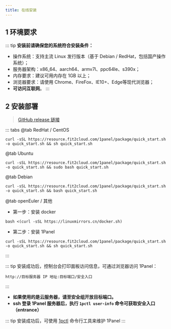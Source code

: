 ```yaml
---
title: 在线安装
---
```


## 1 环境要求

::: tip
**安装前请确保您的系统符合安装条件：**

* 操作系统：支持主流 Linux 发行版本（基于 Debian / RedHat，包括国产操作系统）；
* 服务器架构：x86_64、aarch64、armv7l、ppc64le、s390x；
* 内存要求：建议可用内存在 1GB 以上；
* 浏览器要求：请使用 Chrome、FireFox、IE10+、Edge等现代浏览器；
* **可访问互联网**。
:::

## 2 安装部署

> [GitHub release 链接](https://github.com/1Panel-dev/1Panel/releases)

::: tabs 
@tab RedHat / CentOS
```shell
curl -sSL https://resource.fit2cloud.com/1panel/package/quick_start.sh -o quick_start.sh && sh quick_start.sh
```

@tab Ubuntu
```shell
curl -sSL https://resource.fit2cloud.com/1panel/package/quick_start.sh -o quick_start.sh && sudo bash quick_start.sh
```

@tab Debian
```shell
curl -sSL https://resource.fit2cloud.com/1panel/package/quick_start.sh -o quick_start.sh && bash quick_start.sh
```

@tab openEuler / 其他

- 第一步：安装 docker
```shell
bash <(curl -sSL https://linuxmirrors.cn/docker.sh)
```

- 第二步：安装 1Panel

```shell
curl -sSL https://resource.fit2cloud.com/1panel/package/quick_start.sh -o quick_start.sh && sh quick_start.sh
```
:::

::: tip
安装成功后，控制台会打印面板访问信息，可通过浏览器访问 1Panel：

```
http://目标服务器 IP 地址:目标端口/安全入口
```
:::

- **如果使用的是云服务器，请至安全组开放目标端口。**
- **ssh 登录 1Panel 服务器后，执行 `1pctl user-info` 命令可获取安全入口（entrance）**

::: tip
安装成功后，可使用 [1pctl](cli.md) 命令行工具来维护 1Panel
:::